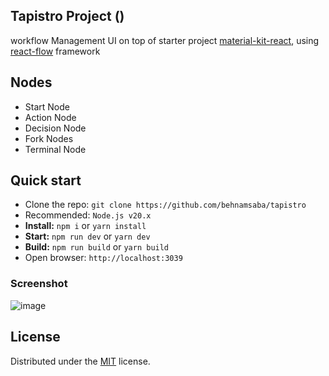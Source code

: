 ## Tapistro Project ()

workflow Management UI on top of starter project [material-kit-react](https://github.com/minimal-ui-kit/material-kit-react), using [react-flow](https://github.com/xyflow/xyflow) framework


## Nodes

- Start Node
- Action Node
- Decision Node
- Fork Nodes
- Terminal Node

## Quick start

- Clone the repo: `git clone https://github.com/behnamsaba/tapistro`
- Recommended: `Node.js v20.x`
- **Install:** `npm i` or `yarn install`
- **Start:** `npm run dev` or `yarn dev`
- **Build:** `npm run build` or `yarn build`
- Open browser: `http://localhost:3039`

### Screenshot

![image](https://github.com/user-attachments/assets/133e0888-8068-42cc-9021-58e54d55619c)


## License

Distributed under the [MIT](https://github.com/minimal-ui-kit/minimal.free/blob/main/LICENSE.md) license.
